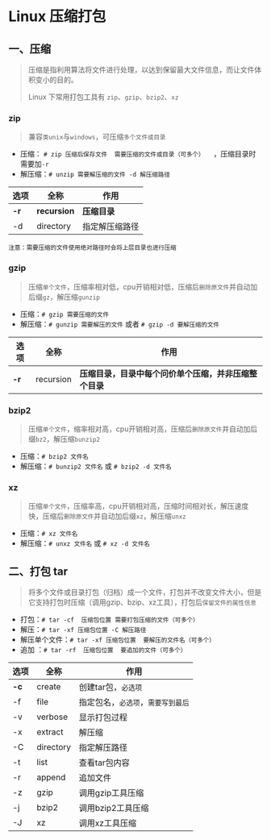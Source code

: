 # Linux  压缩打包

## 一、压缩

> 压缩是指利用算法将文件进行处理，以达到保留最大文件信息，而让文件体积变小的目的。
>
> Linux 下常用打包工具有 `zip`、`gzip`、`bzip2`、`xz`

### zip

> 兼容`类unix`与`windows`，可压缩`多个文件或目录`

- 压缩： `# zip 压缩后保存文件  需要压缩的文件或目录（可多个）  `     ，压缩目录时需要加`-r`
- 解压缩：`# unzip 需要解压缩的文件 -d 解压缩路径`

| 选项   | 全称          | 作用           |
| ------ | ------------- | -------------- |
| **-r** | **recursion** | **压缩目录**   |
| -d     | directory     | 指定解压缩路径 |

`注意：需要压缩的文件使用绝对路径时会将上层目录也进行压缩`

### gzip

> 压缩`单个文件`，压缩率相对低，cpu开销相对低，压缩后`删除原文件`并自动加后缀`gz`，解压缩`gunzip`

- 压缩：`# gzip 需要压缩的文件  `
- 解压缩：`# gunzip 需要解压的文件`  或者 `# gzip -d 要解压缩的文件`

| 选项   | 全称      | 作用                                                   |
| ------ | --------- | ------------------------------------------------------ |
| **-r** | recursion | **压缩目录，目录中每个问价单个压缩，并非压缩整个目录** |

### bzip2

> 压缩`单个文件`，缩率相对高，cpu开销相对高，压缩后`删除原文件`并自动加后缀`bz2`，解压缩`bunzip2`

- 压缩：`# bzip2 文件名`
- 解压缩：`# bunzip2 文件名` 或 `# bzip2 -d 文件名`

### xz

> 压缩`单个文件`，压缩率高，cpu开销相对高，压缩时间相对长，解压速度快，压缩后`删除原文件`并自动加后缀`xz`，解压缩`unxz`

- 压缩：`# xz 文件名`
- 解压缩：`# unxz 文件名` 或 `# xz -d 文件名`

## 二、打包 tar

> 将多个文件或目录打包（归档）成一个文件，打包并不改变文件大小，但是它支持打包时压缩（调用gzip、bzip、xz工具），打包后`保留文件的属性信息`

- 打包：`# tar -cf  压缩包位置 需要打包压缩的文件（可多个） `
- 解压：`# tar -xf 压缩包位置 -C 解压路径 `
- 解压单个文件：`# tar -xf 压缩包位置  要解压的文件名（可多个）`
- 追加 ：`# tar -rf  压缩包位置  要追加的文件（可多个）  `

| 选项   | 全称      | 作用                               |
| ------ | --------- | ---------------------------------- |
| **-c** | create    | 创建tar包，`必选项`                |
| -f     | file      | 指定包名，`必选项`，`需要写到最后` |
| -v     | verbose   | 显示打包过程                       |
| -x     | extract   | 解压缩                             |
| -C     | directory | 指定解压路径                       |
| -t     | list      | 查看tar包内容                      |
| -r     | append    | 追加文件                           |
| -z     | gzip      | 调用gzip工具压缩                   |
| -j     | bzip2     | 调用bzip2工具压缩                  |
| -J     | xz        | 调用xz工具压缩                     |